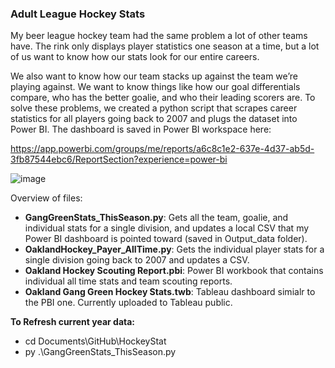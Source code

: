 ### Adult League Hockey Stats


My beer league hockey team had the same problem a lot of other teams have. The rink only displays player statistics one season at a time, but a lot of us want to know how our stats look for our entire careers. 

We also want to know how our team stacks up against the team we’re playing against. We want to know things like how our goal differentials compare, who has the better goalie, and who their leading scorers are. 
To solve these problems, we created a python script that scrapes career statistics for all players going back to 2007 and plugs the dataset into Power BI. The dashboard is saved in Power BI workspace here:

https://app.powerbi.com/groups/me/reports/a6c8c1e2-637e-4d37-ab5d-3fb87544ebc6/ReportSection?experience=power-bi

![image](https://github.com/chrismca13/HockeyStats/assets/40841565/a58c74ce-300d-456e-a1a1-611dc553853f)

Overview of files:

* **GangGreenStats_ThisSeason.py**: Gets all the team, goalie, and individual stats for a single division, and updates a local CSV that my Power BI dashboard is pointed toward (saved in Output_data folder).
* **OaklandHockey_Payer_AllTime.py**: Gets the individual player stats for a single division going back to 2007 and updates a CSV.
* **Oakland Hockey Scouting Report.pbi**: Power BI workbook that contains individual all time stats and team scouting reports.
* **Oakland Gang Green Hockey Stats.twb**: Tableau dashboard simialr to the PBI one. Currently uploaded to Tableau public.

**To Refresh current year data:**
* cd Documents\GitHub\HockeyStat
* py .\GangGreenStats_ThisSeason.py
